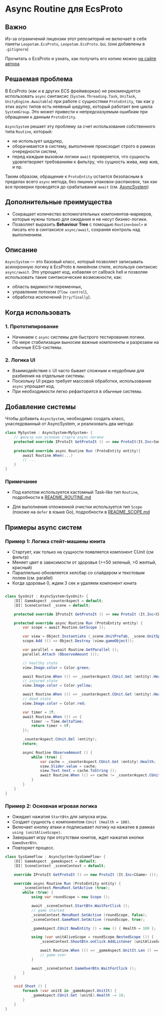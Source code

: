 # Async Routine для EcsProto

## Важно
Из-за ограничений лицензии этот репозиторий не включает в себя пакеты `Leopotam.EcsProto`, `Leopotam.EcsProto.QoL` (они добавлены в `.gitignore`)

Прочитать о EcsProto и узнать, как получить его копию можно [на сайте автора](https://leopotam.ru/28/)

## Решаемая проблема

В EcsProto (как и в других ECS фреймворках) не рекомендуется использовать `async` синтаксис (`System.Threading.Task`, `UniTask`, `UnityEngine.Awaitable`) при работе с сущностями `ProtoEntity`, так как у этих async типов есть неявный шедулер, который работает вне цикла `SystemGroup`. Это может привести к непредсказуемым ошибкам при обращении к данным `ProtoEntity`.

`AsyncSystem` решает эту проблему за счет использования собственного типа `Routine`, который:

- не использует шедулер,
- оборачивается в систему, выполнение происходит строго в рамках очередности систем,
- перед каждым вызовом логики `await` проверяется, что сущность удовлетворяет требованиям к фильтру, что сущность жива, мир жив, и пр.


Таким образом, обращение к `ProtoEntity` остается безопасным в пределах всего `async` метода, без лишних упаковок-распаковок, так как все проверки проводятся до срабатывания `await` (см. [AsyncSystem](./Assets/Code/AsyncSystem/AsyncSystem.cs))

## Дополнительные преимущества

- Сокращает количество вспомогательных компонентов-маркеров, которые нужны только для ожидания и не несут бизнес-логики.
- Позволяет выразить **Behaviour Tree** с помощью `Routine<bool>` и писать его в синтаксисе `async/await`, сохраняя контроль над выполнением.


## Описание

`AsyncSystem` — это базовый класс, который позволяет записывать асинхронную логику в EcsProto в линейном стиле, используя синтаксис `async/await`. Это упрощает код, избавляя от callback hell и позволяя использовать такие синтаксические возможности, как:

- область видимости переменных,
- управление потоком (`flow control`),
- обработка исключений (`try/finally`).

## Когда использовать

### 1. Прототипирование

- Начинаем с `async` системы для быстрого тестирования логики.
- По мере стабилизации выносим важные компоненты и разрезаем на обычные ECS-системы.

### 2. Логика UI

- Взаимодействие с UI часто бывает сложным и неудобным для разбиения на отдельные системы.
- Поскольку UI редко требует массовой обработки, использование `async` упрощает код.
- При необходимости легко рефакторится в обычные системы.

## Добавление системы

Чтобы добавить `AsyncSystem`, необходимо создать класс, унаследованный от AsyncSystem<TSelf>, и реализовать два метода:
```csharp
class MySystem : AsyncSystem<MySystem> {
    // фильтр как условие старта async логики
    protected override IProtoIt GetProtoIt () => new ProtoIt(It.Inc<SomeComponent>());
 
    protected override async Routine Run (ProtoEntity entity){
        await Routine.When(...)
        // ...
    }
}
```
### Примечание
- Под капотом используется кастомный Task-like тип `Routine`, подробности в  [README_ROUTINE.md](./Assets/Code/Lib/Routines/README_ROUTINE.md)

- Для выполнения отложенной очистки используется тип `Scope` (похоже на `defer` в языке Go), подробности в [README_SCOPE.md](./Assets/Code/Lib/Scope/README_SCOPE.md)

## Примеры async систем

### Пример 1: Логика стейт-машины юнита
 
- Стартует, как только на сущности появляется компонент CUnit (см фильтр)
- Меняет цвет в зависимости от здоровья (>=50 зеленый, >0 желтый, красный)
- Параллельно обновляется хелсбар со слайдером и текстовым полем (см. parallel)
- Когда здоровье 0, ждем 3 сек и удаляем компонент юнита

```csharp

class SysUnit : AsyncSystem<SysUnit> {
    [DI] GameAspect _counterAspect = default;
    [DI] SceneContext _scene = default;

    protected override IProtoIt GetProtoIt () => new ProtoIt (It.Inc<CUnit> ());

    protected override async Routine Run (ProtoEntity entity) {
        var scope = await Routine.GetScope ();

        var view = Object.Instantiate (_scene.UnitPrefab, _scene.UnitSpawn);
        scope.Add (() => Object.Destroy (view.gameObject));

        var parallel = await Routine.GetParallel ();
        parallel.Attach (ObserveAmount ()); 

        // healthy state
        view.Image.color = Color.green;

        await Routine.When (() => _counterAspect.CUnit.Get (entity).Health < 50);
        // injured state
        view.Image.color = Color.yellow;

        await Routine.When (() => _counterAspect.CUnit.Get (entity).Health <= 0);
        // dead state
        view.Image.color = Color.red;

        var timer = 3f;
        await Routine.When (() => {
            timer -= Time.deltaTime;
            return timer < 0f;
        });

        _counterAspect.CUnit.Del (entity);
        return;

        async Routine ObserveAmount () {
            while (true) {
                var cache = _counterAspect.CUnit.Get (entity).Health;
                view.Slider.value = cache;
                view.Text.text = cache.ToString ();
                await Routine.When (() => cache != _counterAspect.CUnit.Get (entity).Health);
            }
        }
    }
}
```

### Пример 2: Основная игровая логика
- Ожидает нажатия `StartBtn` для запуска игры.
- Создает сущность с компонентом `CUnit (Health = 100)`.
- Включает кнопку атаки и подписывает логику на нажатие в рамках `using (unitAliveScope)`.
- Завершает игру при отсутствии юнитов, ждет нажатия кнопки `GameOverBtn`.
- Повторяет процесс.
```csharp
class SysGameFlow : AsyncSystem<SysGameFlow> {
    [DI] GameAspect _gameAspect = default;
    [DI] SceneContext _sceneContext = default;

    override IProtoIt GetProtoIt () => new ProtoIt (It.Inc<CGame> ());

    override async Routine Run (ProtoEntity entity) {
        _sceneContext.MenuRoot.SetActive (true);
        while (true) {
            using var roundScope = new Scope ();

            await _sceneContext.StartBtn.WaitForClick ();
            // game started
            _sceneContext.MenuRoot.SetActive (roundScope, false);
            _sceneContext.GameRoot.SetActive (roundScope, true);

            _gameAspect.CUnit.NewEntity () = new () { Health = 100 };

            using (var unitAliveScope = roundScope.NestedScope ()) {
                _sceneContext.ShootBtn.onClick.AddListener (unitAliveScope, Shoot);

                await Routine.When (() => _gameAspect.UnitIt.Len () == 0);
                // game over
            }

            await _sceneContext.GameOverBtn.WaitForClick ();
        }
    }

    void Shoot () {
        foreach (var unitE in _gameAspect.UnitIt) {
            _gameAspect.CUnit.Get (unitE).Health -= 10;
        }
    }
}
```